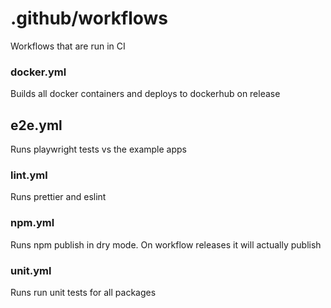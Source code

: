 # .github/workflows

Workflows that are run in CI

### docker.yml

Builds all docker containers and deploys to dockerhub on release

## e2e.yml

Runs playwright tests vs the example apps

### lint.yml

Runs prettier and eslint

### npm.yml

Runs npm publish in dry mode. On workflow releases it will actually publish

### unit.yml

Runs run unit tests for all packages
